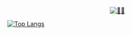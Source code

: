 <p align=center>
   <a href="https://cheng-dx.github.io/new-page/">
      <img title="🐰🐰" src="https://s1.ax1x.com/2022/04/05/qLiWtI.png" />
   </a>
</p>

[![Top Langs](https://github-readme-stats.vercel.app/api/top-langs/?username=Cheng-DX&layout=compact&theme=radical)]()
<!-- 
<div align=center>
   <p align="center"> <img src="https://github-readme-stats.vercel.app/api?username=Cheng-DX&show_icons=true&theme=prussian" alt="Cheng-DX" /> </p>
</div>
 -->
